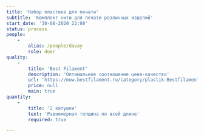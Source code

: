 ```yaml
---
title: 'Набор пластика для печати'
subtitle: 'Комплект нити для печати различных изделий'
start_date: '30-08-2020 22:08'
status: process
people:
    -
        alias: /people/davay
        role: doer
quality:
    -
        title: 'Best Filament'
        description: 'Оптимальное соотношение цена-качество'
        url: 'https://mow.bestfilament.ru/category/plastik-Bestfilament/'
        price: null
        main: true
quantity:
    -
        title: '2 катушки'
        text: 'Равномерная толщина по всей длине'
        required: true

---
```


